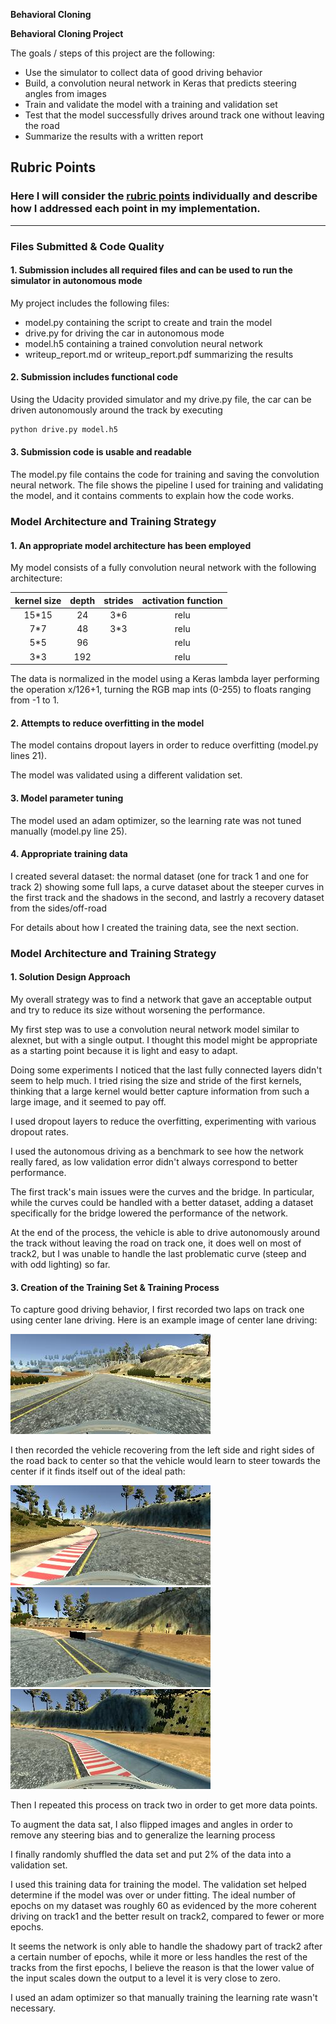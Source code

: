 **Behavioral Cloning** 

**Behavioral Cloning Project**

The goals / steps of this project are the following:
* Use the simulator to collect data of good driving behavior
* Build, a convolution neural network in Keras that predicts steering angles from images
* Train and validate the model with a training and validation set
* Test that the model successfully drives around track one without leaving the road
* Summarize the results with a written report


[//]: # (Image References)

[image3]: ./examples/offroad.jpg "Recovery Image"
[image4]: ./examples/offroad2.jpg "Recovery Image"
[image5]: ./examples/offroad3.jpg "Recovery Image"
[image2]: ./examples/normal.jpg "Normal Image"

## Rubric Points
### Here I will consider the [rubric points](https://review.udacity.com/#!/rubrics/432/view) individually and describe how I addressed each point in my implementation.  

---
### Files Submitted & Code Quality

#### 1. Submission includes all required files and can be used to run the simulator in autonomous mode

My project includes the following files:
* model.py containing the script to create and train the model
* drive.py for driving the car in autonomous mode
* model.h5 containing a trained convolution neural network 
* writeup_report.md or writeup_report.pdf summarizing the results

#### 2. Submission includes functional code
Using the Udacity provided simulator and my drive.py file, the car can be driven autonomously around the track by executing 
```sh
python drive.py model.h5
```

#### 3. Submission code is usable and readable

The model.py file contains the code for training and saving the convolution neural network. The file shows the pipeline I used for training and validating the model, and it contains comments to explain how the code works.

### Model Architecture and Training Strategy

#### 1. An appropriate model architecture has been employed

My model consists of a fully convolution neural network with the following architecture:


| kernel size | depth | strides | activation function|
|:-----------:|:-----:|:-------:|:------------------:|
|15*15        |24     |3*6      |relu                |
|7*7          |48     |3*3      |relu                |
|5*5          |96     |         |relu                |
|3*3          |192    |         |relu                |

The data is normalized in the model using a Keras lambda layer performing the operation x/126+1, turning the RGB map ints (0-255) to floats ranging from -1 to 1. 

#### 2. Attempts to reduce overfitting in the model

The model contains dropout layers in order to reduce overfitting (model.py lines 21). 

The model was validated using a different validation set.
#### 3. Model parameter tuning

The model used an adam optimizer, so the learning rate was not tuned manually (model.py line 25).

#### 4. Appropriate training data

I created several dataset: the normal dataset (one for track 1 and one for track 2) showing some full laps, a curve dataset about the steeper curves in the first track and the shadows in the second, and lastrly a recovery dataset from the sides/off-road

For details about how I created the training data, see the next section.

### Model Architecture and Training Strategy

#### 1. Solution Design Approach

My overall strategy was to find a network that gave an acceptable output and try to reduce its size without worsening the performance.

My first step was to use a convolution neural network model similar to alexnet, but with a single output. I thought this model might be appropriate as a starting point because it is light and easy to adapt.

Doing some experiments I noticed that the last fully connected layers didn't seem to help much. I tried rising the size and stride of the first kernels, thinking that a large kernel would better capture information from such a large image, and it seemed to pay off.

I used dropout layers to reduce the overfitting, experimenting with various dropout rates.

I used the autonomous driving as a benchmark to see how the network really fared, as low validation error didn't always correspond to better performance.

The first track's main issues were the curves and the bridge. In particular, while the curves could be handled with a better dataset, adding a dataset specifically for the bridge lowered the performance of the network.

At the end of the process, the vehicle is able to drive autonomously around the track without leaving the road on track one, it does well on most of track2, but I was unable to handle the last problematic curve (steep and with odd lighting) so far.

#### 3. Creation of the Training Set & Training Process

To capture good driving behavior, I first recorded two laps on track one using center lane driving. Here is an example image of center lane driving:

![alt text][image2]

I then recorded the vehicle recovering from the left side and right sides of the road back to center so that the vehicle would learn to steer towards the center if it finds itself out of the ideal path: 

![alt text][image3]
![alt text][image4]
![alt text][image5]

Then I repeated this process on track two in order to get more data points.

To augment the data sat, I also flipped images and angles in order to remove any steering bias and to generalize the learning process


I finally randomly shuffled the data set and put 2% of the data into a validation set. 

I used this training data for training the model. The validation set helped determine if the model was over or under fitting. The ideal number of epochs on my dataset was roughly 60 as evidenced by the more coherent driving on track1 and the better result on track2, compared to fewer or more epochs.

It seems the network is only able to handle the shadowy part of track2 after a certain number of epochs, while it more or less handles the rest of the tracks from the first epochs, I believe the reason is that the lower value of the input scales down the output to a level it is very close to zero.


I used an adam optimizer so that manually training the learning rate wasn't necessary.
